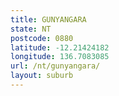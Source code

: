 ```yaml
---
title: GUNYANGARA
state: NT
postcode: 0880
latitude: -12.21424182
longitude: 136.7083085
url: /nt/gunyangara/
layout: suburb
---
```


